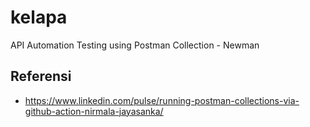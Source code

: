 # kelapa
API Automation Testing using Postman Collection - Newman

## Referensi
- https://www.linkedin.com/pulse/running-postman-collections-via-github-action-nirmala-jayasanka/
